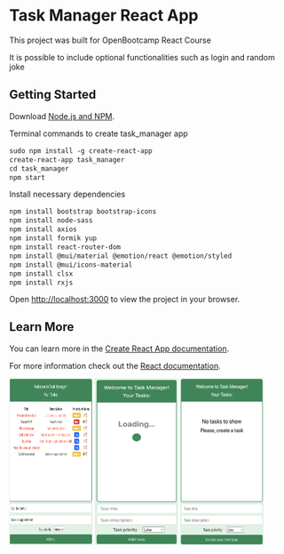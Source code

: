 # Task Manager React App

This project was built for OpenBootcamp React Course

It is possible to include optional functionalities 
such as login and random joke

## Getting Started

Download [Node.js and NPM](https://nodejs.org/en/).

Terminal commands to create task_manager app
```
sudo npm install -g create-react-app
create-react-app task_manager
cd task_manager
npm start
```

Install necessary dependencies
```
npm install bootstrap bootstrap-icons
npm install node-sass
npm install axios
npm install formik yup
npm install react-router-dom
npm install @mui/material @emotion/react @emotion/styled
npm install @mui/icons-material
npm install clsx
npm install rxjs
```

Open [http://localhost:3000](http://localhost:3000) to view the project in your browser.

## Learn More

You can learn more in the [Create React App documentation](https://facebook.github.io/create-react-app/docs/getting-started).

For more information check out the [React documentation](https://reactjs.org/).

<div>
    <img src="./src/media/pictures/Your tasks.png" alt="Task manager" width="150" height="300">
    <img src="./src/media/pictures/Loading.png" alt="Loading"  width="150" height="300">
    <img src="./src/media/pictures/No tasks.png" alt="No tasks"  width="150" height="300">
</div>